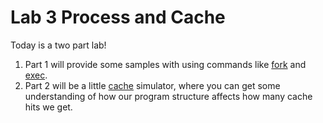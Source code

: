 # Lab 3 Process and Cache

Today is a two part lab!

1. Part 1 will provide some samples with using commands like [fork](http://man7.org/linux/man-pages/man2/fork.2.html) and [exec](https://linux.die.net/man/3/exec).
2. Part 2 will be a little [cache](https://en.wikipedia.org/wiki/Cache_(computing)) simulator, where you can get some understanding of how our program structure affects how many cache hits we get.
